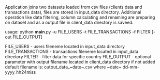   Application joins two datasets loaded from csv files (clients data and transactions data), files are stored in input_data directory.
  Additional operation like data filtering, column calculating and renaming are preparing on dataset and as a output file in client_data directory is saveed.

  usage: 
  python __main__.py -u FILE_USERS -t FILE_TRANSACTIONS -f FILTER [-out FILE_OUTPUT]
  
  FILE_USERS        - users fileneme located in input_data directory
  FILE_TRANSACTIONS - transactions fileneme located in input_data directory
  FILTER            - filter data for specific country
  FILE_OUTPUT       - optional parameter with output filename located in client_data directory
                       if not added default filename is:
                       output_data_~date~.csv 
                                   where ~date~  dd-mm-yyyy_hh24miss
